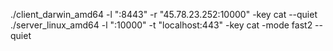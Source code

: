 ./client_darwin_amd64 -l ":8443" -r "45.78.23.252:10000" -key cat --quiet
./server_linux_amd64 -l ":10000" -t "localhost:443" -key cat -mode fast2 --quiet
